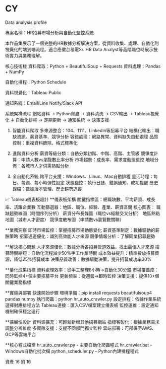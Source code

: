 # CY
 Data analysis profile

專案名稱：HR招募市場分析與自動化監控系統

本作品集展示了一個完整的HR數據分析解決方案，從資料收集、處理、自動化到視覺化的端到端流程。適合應徵台積電Sr. HR Data Analyst等高階職位時展示技術實力與業務理解。

核心技術棧
資料爬取：Python + BeautifulSoup + Requests
資料處理：Pandas + NumPy

自動化排程：Python Schedule

資料視覺化：Tableau Public

通知系統：Email/Line Notify/Slack API

系統架構流程
網站資料 → Python爬蟲 → 資料清洗 → CSV輸出 → Tableau視覺化
    ↓
自動化排程 → 定期更新 → 通知系統 → 決策支援

1. 智能資料爬取
多來源整合：104、1111、LinkedIn等招募平台
結構化輸出：職缺資訊、薪資基準、競爭分析
容錯處理：網路異常、資料缺失自動處理
品質控制：重複資料篩除、格式標準化

2. 進階資料分析
薪資等級分類：自動分類初階、中階、高階、主管級
競爭度計算：申請人數vs瀏覽數比率分析
市場趨勢：成長率、需求度動態監控
地域分佈：各城市人才供需熱點分析

3. 全自動化系統
跨平台支援：Windows、Linux、Mac自動排程
靈活時程：每日、每週、每小時彈性設定
狀態監控：執行日誌、錯誤通知、成功提醒
歷史歸檔：數據版本管理、歷史趨勢追蹤

📈 Tableau儀表板設計
**儀表板架構
關鍵指標區：總職缺數、平均薪資、成長率、活躍企業數
互動篩選器：地區、職位、經驗、產業、薪資區間
核心圖表：
職缺趨勢線圖（時間序列分析）
薪資分布長條圖（職位vs經驗交叉分析）
地區熱點地圖（城市人才密度）
競爭度散布圖（申請數vs瀏覽數關聯）

**業務洞察
即時市場監控：掌握招募市場動態變化
薪資基準制定：數據驅動的薪酬策略
招募通道優化：識別高效能人才來源
競爭情報分析：了解同業招募趨勢


**解決核心問題
人才來源優化：數據分析各招募管道效益，找出最佳人才來源
招募時間縮短：自動化流程減少50%手工作業時間
成本效益提升：精準投放招募資源，降低25%招募成本
決策品質改善：數據驅動決策，提升招募成功率30%

**量化成果指標
資料處理效率：從手工整理8小時→自動化30分鐘
市場覆蓋度：同時監控4+個主要招募平台
更新頻率：從週報→即時監控
決策支援：提供10+個關鍵業務指標

**實施與部署
快速開始步驟
環境準備：pip install requests beautifulsoup4 pandas numpy
執行爬蟲：python hr_auto_crawler.py
設定排程：依據作業系統選擇對應排程方法
Tableau連接：匯入CSV檔案建立儀表板
監控運維：設定通知機制確保穩定運行

**擴展性設計
資料源擴充：可輕鬆新增其他招募網站
指標客製化：根據業務需求調整分析維度
多團隊支援：支援不同部門獨立監控
雲端部署：可部署至AWS、GCP等雲端平台

**核心程式檔案
hr_auto_crawler.py - 主要自動化爬蟲程式
hr_crawler.bat - Windows自動化批次檔
python_scheduler.py - Python內建排程程式


資產 16 的 16

 
